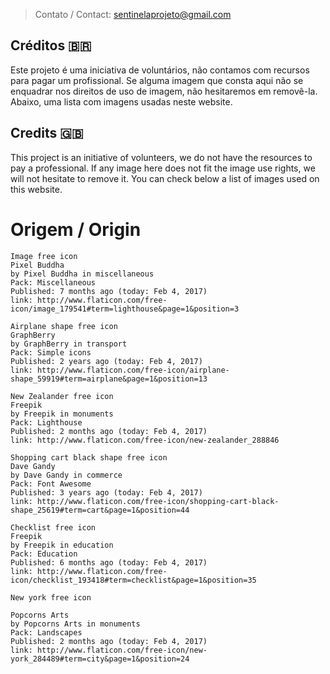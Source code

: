 > Contato / Contact: sentinelaprojeto@gmail.com

## Créditos 🇧🇷
Este projeto é uma iniciativa de voluntários, não contamos com recursos para pagar um profissional. Se alguma imagem que consta aqui não se enquadrar nos direitos de uso de imagem, não hesitaremos em removê-la. Abaixo, uma lista com imagens usadas neste website.

## Credits :uk:
This project is an initiative of volunteers, we do not have the resources to pay a professional. If any image here does not fit the image use rights, we will not hesitate to remove it. You can check below a list of images used on this website.

# Origem / Origin

```
Image free icon
Pixel Buddha
by Pixel Buddha in miscellaneous
Pack: Miscellaneous
Published: 7 months ago (today: Feb 4, 2017)
link: http://www.flaticon.com/free-icon/image_179541#term=lighthouse&page=1&position=3
```

```
Airplane shape free icon
GraphBerry
by GraphBerry in transport
Pack: Simple icons
Published: 2 years ago (today: Feb 4, 2017)
link: http://www.flaticon.com/free-icon/airplane-shape_59919#term=airplane&page=1&position=13
```

```
New Zealander free icon
Freepik
by Freepik in monuments
Pack: Lighthouse
Published: 2 months ago (today: Feb 4, 2017)
link: http://www.flaticon.com/free-icon/new-zealander_288846
```

```
Shopping cart black shape free icon
Dave Gandy
by Dave Gandy in commerce
Pack: Font Awesome
Published: 3 years ago (today: Feb 4, 2017)
link: http://www.flaticon.com/free-icon/shopping-cart-black-shape_25619#term=cart&page=1&position=44
```

```
Checklist free icon
Freepik
by Freepik in education
Pack: Education
Published: 6 months ago (today: Feb 4, 2017)
link: http://www.flaticon.com/free-icon/checklist_193418#term=checklist&page=1&position=35
```

```
New york free icon

Popcorns Arts
by Popcorns Arts in monuments
Pack: Landscapes
Published: 2 months ago (today: Feb 4, 2017)
link: http://www.flaticon.com/free-icon/new-york_284489#term=city&page=1&position=24
```
